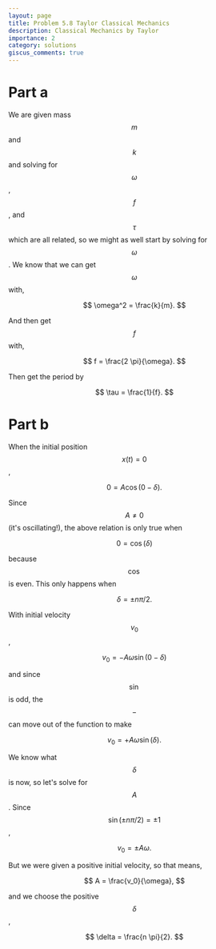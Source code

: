 ```yaml
---
layout: page
title: Problem 5.8 Taylor Classical Mechanics
description: Classical Mechanics by Taylor
importance: 2
category: solutions
giscus_comments: true
---
```


# Part a

We are given mass $$m$$ and $$k$$ and solving for $$\omega$$, $$f$$, and $$\tau$$ which are all related, so we might as well start by solving for $$\omega$$. We know that we can get $$\omega$$ with,  

$$ \omega^2 = \frac{k}{m}. $$  

And then get $$f$$ with,  

$$ f = \frac{2 \pi}{\omega}. $$  

Then get the period by  

$$ \tau = \frac{1}{f}. $$  

# Part b

When the initial position $$x(t) = 0$$,  

$$ 0 = A \cos(0 - \delta). $$  

Since $$A \neq 0$$ (it's oscillating!), the above relation is only true when  

$$ 0 = \cos(\delta) $$  

because $$\cos$$ is even. This only happens when  

$$ \delta = \pm n \pi / 2. $$  

With initial velocity $$v_0$$,  

$$ v_0 = -A\omega\sin(0-\delta) $$  

and since $$\sin$$ is odd, the $$-$$ can move out of the function to make  

$$ v_0 = +A\omega\sin(\delta). $$  

We know what $$\delta$$ is now, so let's solve for $$A$$. Since $$\sin(\pm n \pi / 2) = \pm 1$$,  

$$ v_0 = \pm A\omega. $$  

But we were given a positive initial velocity, so that means,  

$$ A = \frac{v_0}{\omega}, $$  

and we choose the positive $$\delta$$,  

$$ \delta = \frac{n \pi}{2}. $$  

